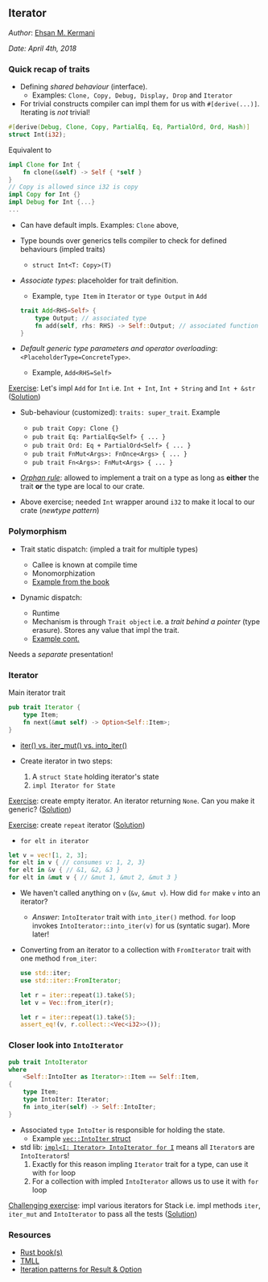 Iterator
---
*Author*: [Ehsan M. Kermani](https://ehsanmkermani.com/)

*Date: April 4th, 2018*

### Quick recap of traits

* Defining *shared behaviour* (interface).
    - Examples: `Clone, Copy, Debug, Display, Drop` and `Iterator`
* For trivial constructs compiler can impl them for us with `#[derive(...)]`. Iterating is *not* trivial!

```rust
#[derive(Debug, Clone, Copy, PartialEq, Eq, PartialOrd, Ord, Hash)]
struct Int(i32);
```
Equivalent to
```Rust
impl Clone for Int {
    fn clone(&self) -> Self { *self }
}
// Copy is allowed since i32 is copy
impl Copy for Int {}
impl Debug for Int {...}
...
```

* Can have default impls. Examples: `Clone` above,

* Type bounds over generics tells compiler to check for defined behaviours (impled traits)
    - `struct Int<T: Copy>(T)`

* *Associate types*: placeholder for trait definition.
    - Example, `type Item` in `Iterator` or `type Output` in `Add`
    ```Rust
    trait Add<RHS=Self> {
        type Output; // associated type
        fn add(self, rhs: RHS) -> Self::Output; // associated function
    }
    ```

* *Default generic type parameters and operator overloading*: `<PlaceholderType=ConcreteType>`.
    - Example, `Add<RHS=Self>`

[Exercise](https://play.rust-lang.org/?gist=2fe72ad5dcce27ae13a4c61aa14c7097&version=stable):
Let's impl `Add` for `Int` i.e. `Int + Int`, `Int + String` and `Int + &str`
([Solution](https://play.rust-lang.org/?gist=5b97709bf20cd63876ddbe8f3414ce99&version=stable))

* Sub-behaviour (customized): `traits: super_trait`. Example
    - `pub trait Copy: Clone {}`
    - `pub trait Eq: PartialEq<Self> { ... }`
    - `pub trait Ord: Eq + PartialOrd<Self> { ... }`
    - `pub trait FnMut<Args>: FnOnce<Args> { ... }`
    - `pub trait Fn<Args>: FnMut<Args> { ... }`

* [*Orphan rule*](http://smallcultfollowing.com/babysteps/blog/2015/01/14/little-orphan-impls/#the-covered-rule): allowed to implement a trait on a type as long as **either** the trait **or** the type are local to our crate.
 - Above exercise; needed `Int` wrapper around `i32` to make it local to our crate (*newtype pattern*)

### Polymorphism

* Trait static dispatch: (impled a trait for multiple types)
    - Callee is known at compile time
    - Monomorphization
    - [Example from the book](https://play.rust-lang.org/?gist=fa9a2dbd70cb6c0a0be98a0bb6377c59&version=stable)

* Dynamic dispatch:
    - Runtime
    - Mechanism is through `Trait object` i.e. a *trait behind a pointer* (type erasure). Stores any value that impl the trait.
    - [Example cont.](https://play.rust-lang.org/?gist=2b0ad49fe55654dda3ef7e54ec6ce658&version=stable)

Needs a *separate* presentation!

### Iterator

Main iterator trait

```Rust
pub trait Iterator {
    type Item;
    fn next(&mut self) -> Option<Self::Item>;
}

```

* [iter() vs. iter_mut() vs. into_iter()](https://play.rust-lang.org/?gist=9c96353d5047d499cb6c1bbcef725efe&version=stable)

* Create iterator in two steps:
    1. A `struct State` holding iterator's state
    2. `impl Iterator for State`

[Exercise](https://play.rust-lang.org/?gist=84c7b15a8db25dfb020a8ee9762ede75&version=stable): create empty iterator. An iterator returning `None`. Can you make it generic? ([Solution](https://play.rust-lang.org/?gist=adf9b7360ee3ee008ee6840401172598&version=stable))

[Exercise](https://play.rust-lang.org/?gist=6888e2c75ef6a4ec08e61c6ab3d752a4&version=stable): create `repeat` iterator ([Solution](https://play.rust-lang.org/?gist=a1679f3bb0a1bb3fb7440a0369676d6d&version=stable))

* `for elt in iterator`
```Rust
let v = vec![1, 2, 3];
for elt in v { // consumes v: 1, 2, 3}
for elt in &v { // &1, &2, &3 }
for elt in &mut v { // &mut 1, &mut 2, &mut 3 }
```
* We haven't called anything on `v` (`&v`, `&mut v`). How did `for` make `v` into an iterator?
    - *Answer*: `IntoIterator` trait with `into_iter()` method. `for` loop invokes `IntoIterator::into_iter(v)` for us (syntatic sugar). More later!

* Converting from an iterator to a collection with `FromIterator` trait with one method `from_iter`:

    ```Rust
    use std::iter;
    use std::iter::FromIterator;

    let r = iter::repeat(1).take(5);
    let v = Vec::from_iter(r);

    let r = iter::repeat(1).take(5);
    assert_eq!(v, r.collect::<Vec<i32>>());
    ```

### Closer look into `IntoIterator`
```Rust
pub trait IntoIterator
where
    <Self::IntoIter as Iterator>::Item == Self::Item,
{
    type Item;
    type IntoIter: Iterator;
    fn into_iter(self) -> Self::IntoIter;
}
```

* Associated `type IntoIter` is responsible for holding the state.
    - Example [`vec::IntoIter` struct](https://doc.rust-lang.org/std/vec/struct.IntoIter.html)
* std lib: [`impl<I: Iterator> IntoIterator for I`](https://doc.rust-lang.org/src/core/iter/traits.rs.html#252) means all `Iterator`s are `IntoIterator`s!
    1. Exactly for this reason impling `Iterator` trait for a type, can use it with `for` loop
    2. For a collection with impled `IntoIterator` allows us to use it with `for` loop

[Challenging exercise](https://play.rust-lang.org/?gist=f31bbdc777f6a4168e6804e2a4678fbe&version=stable): impl various iterators for Stack i.e. impl methods `iter`, `iter_mut` and `IntoIterator` to pass all the tests ([Solution](https://play.rust-lang.org/?gist=a399db40d4edb5c1eacbef9483fcbe65&version=stable))

### Resources

* [Rust book(s)](https://doc.rust-lang.org/book/)
* [TMLL](http://cglab.ca/~abeinges/blah/too-many-lists/book/)
* [Iteration patterns for Result & Option](http://xion.io/post/code/rust-iter-patterns.html)
